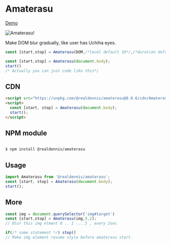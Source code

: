 # Amaterasu

[Demo](https://codepen.io/realdennis/pen/wNmPPB)

![Amaterasu!](https://i.imgur.com/E8ndEHj.jpg)

Make DOM blur gradually, like user has Uchiha eyes.

```javascript
const [start,stop] = Amaterasu(DOM,/*level default 10*/,/*duration default 1 (sec)*/)

const [start,stop] = Amaterasu(document.body);
start()
/* Actually you can just code like this*/
```

## CDN

```html
<script src="https://unpkg.com/@realdennis/amaterasu@0.0.6/cdn/Amaterasu.js"></script>
<script>
  const [start, stop] = Amaterasu(document.body);
  start();
</script>
```

## NPM module

```sh

$ npm install @realdennis/amaterasu

```

## Usage

```javascript
import Amaterasu from '@realdennis/amaterasu';
const [start, stop] = Amaterasu(document.body);
start();
```

## More

```javascript
const img = document.querySelector('img#target')
const [start,stop] = Amaterasu(img,5,2);
// Blur this img elment 0 .. 1 ....5 , every 2sec

if(/* some statement */) stop()
// Make img element resume style before amaterasu start.

```
